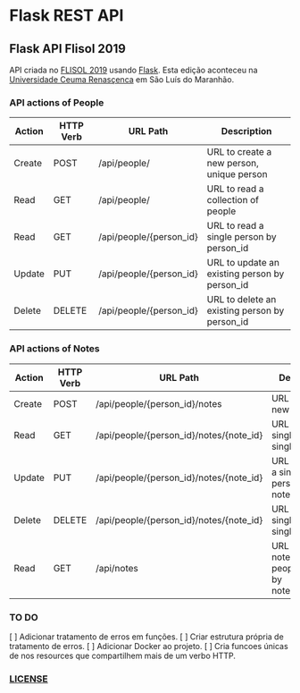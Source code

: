 Flask REST API
==============

Flask API Flisol 2019
---------------------

API criada no [FLISOL 2019](https://flisol.info/FLISOL2019/Brasil/SaoLuis) usando [Flask](http://flask.pocoo.org/). Esta edição aconteceu na [Universidade Ceuma Renasçenca](https://www.extranet.ceuma.br/novoportal/) em São Luís do Maranhão.

### API actions of People

|Action	 |HTTP Verb |URL Path                |Description                                  |
|--------|----------|------------------------|---------------------------------------------|
|Create  |POST	    |/api/people/            |URL to create a new person, unique person    |
|Read    |GET       |/api/people/            |URL to read a collection of people           |
|Read    |GET       |/api/people/{person_id} |URL to read a single person by person_id     |
|Update  |PUT       |/api/people/{person_id} |URL to update an existing person by person_id|
|Delete  |DELETE    |/api/people/{person_id} |URL to delete an existing person by person_id|

### API actions of Notes

|Action	 |HTTP Verb |URL Path                                |Description                                                 |
|--------|----------|----------------------------------------|------------------------------------------------------------|
|Create  |POST      |/api/people/{person_id}/notes           |URL to create a new note                                    |
|Read    |GET       |/api/people/{person_id}/notes/{note_id} |URL to read a single person’s single note                   |
|Update  |PUT       |/api/people/{person_id}/notes/{note_id} |URL to update a single person’s single note                 |
|Delete  |DELETE    |/api/people/{person_id}/notes/{note_id} |URL to delete a single person’s single note                 |
|Read    |GET       |/api/notes                              |URL to get all notes for all people sorted by note.timestamp|

### TO DO

[ ] Adicionar tratamento de erros em funções.
[ ] Criar estrutura própria de tratamento de erros.
[ ] Adicionar Docker ao projeto.
[ ] Cria funcoes únicas de nos resources que compartilhem mais de um verbo HTTP.

### [LICENSE](./LICENSE)
